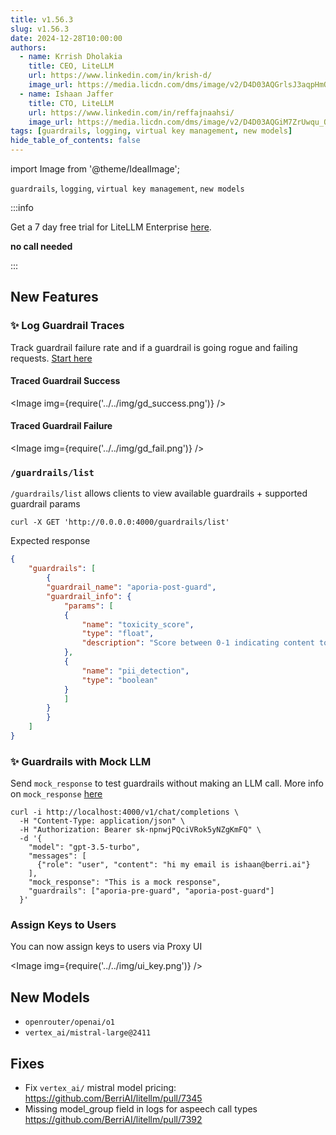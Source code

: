 ```yaml
---
title: v1.56.3
slug: v1.56.3
date: 2024-12-28T10:00:00
authors:
  - name: Krrish Dholakia
    title: CEO, LiteLLM
    url: https://www.linkedin.com/in/krish-d/
    image_url: https://media.licdn.com/dms/image/v2/D4D03AQGrlsJ3aqpHmQ/profile-displayphoto-shrink_400_400/B4DZSAzgP7HYAg-/0/1737327772964?e=1743638400&v=beta&t=39KOXMUFedvukiWWVPHf3qI45fuQD7lNglICwN31DrI
  - name: Ishaan Jaffer
    title: CTO, LiteLLM
    url: https://www.linkedin.com/in/reffajnaahsi/
    image_url: https://media.licdn.com/dms/image/v2/D4D03AQGiM7ZrUwqu_Q/profile-displayphoto-shrink_800_800/profile-displayphoto-shrink_800_800/0/1675971026692?e=1741824000&v=beta&t=eQnRdXPJo4eiINWTZARoYTfqh064pgZ-E21pQTSy8jc
tags: [guardrails, logging, virtual key management, new models]
hide_table_of_contents: false
---
```


import Image from '@theme/IdealImage';

`guardrails`, `logging`, `virtual key management`, `new models`

:::info

Get a 7 day free trial for LiteLLM Enterprise [here](https://litellm.ai/#trial).

**no call needed**

:::

## New Features

### ✨ Log Guardrail Traces 

Track guardrail failure rate and if a guardrail is going rogue and failing requests. [Start here](https://docs.litellm.ai/docs/proxy/guardrails/quick_start)


#### Traced Guardrail Success

<Image img={require('../../img/gd_success.png')} />

#### Traced Guardrail Failure

<Image img={require('../../img/gd_fail.png')} />


### `/guardrails/list` 

`/guardrails/list` allows clients to view available guardrails + supported guardrail params


```shell
curl -X GET 'http://0.0.0.0:4000/guardrails/list'
```

Expected response

```json
{
    "guardrails": [
        {
        "guardrail_name": "aporia-post-guard",
        "guardrail_info": {
            "params": [
            {
                "name": "toxicity_score",
                "type": "float",
                "description": "Score between 0-1 indicating content toxicity level"
            },
            {
                "name": "pii_detection",
                "type": "boolean"
            }
            ]
        }
        }
    ]
}
```


### ✨ Guardrails with Mock LLM 


Send `mock_response` to test guardrails without making an LLM call. More info on `mock_response` [here](https://docs.litellm.ai/docs/proxy/guardrails/quick_start)

```shell
curl -i http://localhost:4000/v1/chat/completions \
  -H "Content-Type: application/json" \
  -H "Authorization: Bearer sk-npnwjPQciVRok5yNZgKmFQ" \
  -d '{
    "model": "gpt-3.5-turbo",
    "messages": [
      {"role": "user", "content": "hi my email is ishaan@berri.ai"}
    ],
    "mock_response": "This is a mock response",
    "guardrails": ["aporia-pre-guard", "aporia-post-guard"]
  }'
```



### Assign Keys to Users

You can now assign keys to users via Proxy UI


<Image img={require('../../img/ui_key.png')} />

## New Models

- `openrouter/openai/o1`
- `vertex_ai/mistral-large@2411`

## Fixes 

- Fix `vertex_ai/` mistral model pricing: https://github.com/BerriAI/litellm/pull/7345
- Missing model_group field in logs for aspeech call types https://github.com/BerriAI/litellm/pull/7392
